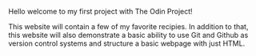 Hello welcome to my first project with The Odin Project!

This website will contain a few of my favorite recipies. In addition to that, this website will also demonstrate a basic ability to use Git and Github as version control systems and structure a basic webpage with just HTML.
